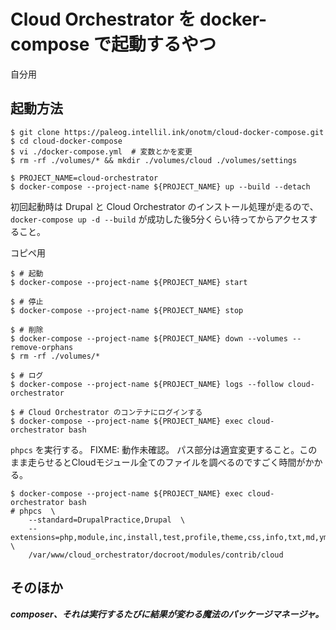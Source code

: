 # Cloud Orchestrator を docker-compose で起動するやつ

自分用

## 起動方法

```
$ git clone https://paleog.intellil.ink/onotm/cloud-docker-compose.git
$ cd cloud-docker-compose
$ vi ./docker-compose.yml  # 変数とかを変更
$ rm -rf ./volumes/* && mkdir ./volumes/cloud ./volumes/settings

$ PROJECT_NAME=cloud-orchestrator
$ docker-compose --project-name ${PROJECT_NAME} up --build --detach
```

初回起動時は Drupal と Cloud Orchestrator のインストール処理が走るので、 `docker-compose up -d --build` が成功した後5分くらい待ってからアクセスすること。

コピペ用

```
$ # 起動
$ docker-compose --project-name ${PROJECT_NAME} start

$ # 停止
$ docker-compose --project-name ${PROJECT_NAME} stop

$ # 削除
$ docker-compose --project-name ${PROJECT_NAME} down --volumes --remove-orphans
$ rm -rf ./volumes/*

$ # ログ
$ docker-compose --project-name ${PROJECT_NAME} logs --follow cloud-orchestrator

$ # Cloud Orchestrator のコンテナにログインする
$ docker-compose --project-name ${PROJECT_NAME} exec cloud-orchestrator bash
```

`phpcs` を実行する。 FIXME: 動作未確認。
パス部分は適宜変更すること。このまま走らせるとCloudモジュール全てのファイルを調べるのですごく時間がかかる。

```
$ docker-compose --project-name ${PROJECT_NAME} exec cloud-orchestrator bash
# phpcs  \
    --standard=DrupalPractice,Drupal  \
    --extensions=php,module,inc,install,test,profile,theme,css,info,txt,md,yml  \
    /var/www/cloud_orchestrator/docroot/modules/contrib/cloud
```


## そのほか

***composer、それは実行するたびに結果が変わる魔法のパッケージマネージャ。***

<!--
あとで使うかもしれないのでメモ。

```
$ # プライベートディレクトリの設定
$ echo "\$settings['file_private_path'] = __DIR__ . '/files/private';"  \
    >> /opt/drupal/web/sites/default/settings.php
```
-->
